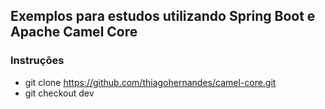 ## Exemplos para estudos utilizando Spring Boot e Apache Camel Core
### Instruções
- git clone https://github.com/thiagohernandes/camel-core.git
- git checkout dev